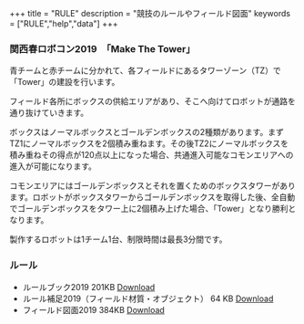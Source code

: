 +++
title = "RULE"
description = "競技のルールやフィールド図面"
keywords = ["RULE","help","data"]
+++

### 関西春ロボコン2019　「Make The Tower」

青チームと赤チームに分かれて、各フィールドにあるタワーゾーン（TZ）で「Tower」の建設を行います。


フィールド各所にボックスの供給エリアがあり、そこへ向けてロボットが通路を通り抜けていきます。


ボックスはノーマルボックスとゴールデンボックスの2種類があります。まずTZ1にノーマルボックスを2個積み重ねます。その後TZ2にノーマルボックスを積み重ねその得点が120点以上になった場合、共通進入可能なコモンエリアへの進入が可能になります。


コモンエリアにはゴールデンボックスとそれを置くためのボックスタワーがあります。ロボットがボックスタワーからゴールデンボックスを取得した後、全自動でゴールデンボックスをタワー上に2個積み上げた場合、「Tower」となり勝利となります。


製作するロボットは1チーム1台、制限時間は最長3分間です。


### ルール

- ルールブック2019 201KB [Download](https://drive.google.com/file/d/1O2bhHCj4uC85VCPxzDbB2vA6viPILXd7/view)
- ルール補足2019（フィールド材質・オブジェクト） 64 KB [Download](https://drive.google.com/file/d/1TGirJhS4SrwIGnVrSErryiJxM7yDH4K0/view)
- フィールド図面2019 384KB [Download](https://drive.google.com/file/d/1_NXk8UimQ1pDLscgggRpZR2mC3_1djAP/view)
